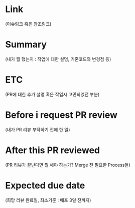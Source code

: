 # Link

(이슈링크 혹은 참조링크)

# Summary

(내가 뭘 했는지 : 작업에 대한 설명, 기존코드와 변경점 등)

# ETC

(PR에 대한 추가 설명 혹은 작업시 고민되었던 부분)

# Before i request PR review

(내가 PR 리뷰 부탁하기 전에 한 일)

# After this PR reviewed

(PR 리뷰가 끝난다면 뭘 해야 하는가? Merge 전 필요한 Process들)

# Expected due date

(희망 리뷰 완료일, 최소기준 : 배포 3일 전까지)
